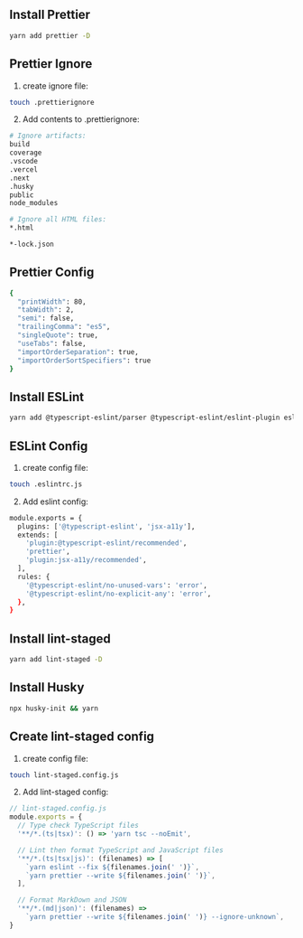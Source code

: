 ## Install Prettier

```bash
yarn add prettier -D
```

## Prettier Ignore

1) create ignore file:

```bash
touch .prettierignore
```


2) Add contents to .prettierignore:

```bash
# Ignore artifacts:
build
coverage
.vscode
.vercel
.next
.husky
public
node_modules

# Ignore all HTML files:
*.html

*-lock.json
```

## Prettier Config

```bash
{
  "printWidth": 80,
  "tabWidth": 2,
  "semi": false,
  "trailingComma": "es5",
  "singleQuote": true,
  "useTabs": false,
  "importOrderSeparation": true,
  "importOrderSortSpecifiers": true
}

```

## Install ESLint

```bash
yarn add @typescript-eslint/parser @typescript-eslint/eslint-plugin eslint eslint-config-prettier eslint-plugin-jsx-a11y -D
```

## ESLint Config

1) create config file:

```bash
touch .eslintrc.js
```

2) Add eslint config:

```bash
module.exports = {
  plugins: ['@typescript-eslint', 'jsx-a11y'],
  extends: [
    'plugin:@typescript-eslint/recommended',
    'prettier',
    'plugin:jsx-a11y/recommended',
  ],
  rules: {
    '@typescript-eslint/no-unused-vars': 'error',
    '@typescript-eslint/no-explicit-any': 'error',
  },
}

```

## Install lint-staged

```bash
yarn add lint-staged -D
```

## Install Husky

```bash
npx husky-init && yarn
```

## Create lint-staged config

1) create config file:

```bash
touch lint-staged.config.js
```

2) Add lint-staged config:

```javascript
// lint-staged.config.js
module.exports = {
  // Type check TypeScript files
  '**/*.(ts|tsx)': () => 'yarn tsc --noEmit',

  // Lint then format TypeScript and JavaScript files
  '**/*.(ts|tsx|js)': (filenames) => [
    `yarn eslint --fix ${filenames.join(' ')}`,
    `yarn prettier --write ${filenames.join(' ')}`,
  ],

  // Format MarkDown and JSON
  '**/*.(md|json)': (filenames) =>
    `yarn prettier --write ${filenames.join(' ')} --ignore-unknown`,
}
```

